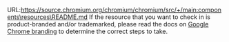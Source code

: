 URL:https://source.chromium.org/chromium/chromium/src/+/main:components\resources\README.md
If the resource that you want to check in is product-branded and/or trademarked,
please read the docs on
[Google Chrome branding](../../docs/google_chrome_branded_builds.md) to
determine the correct steps to take.

